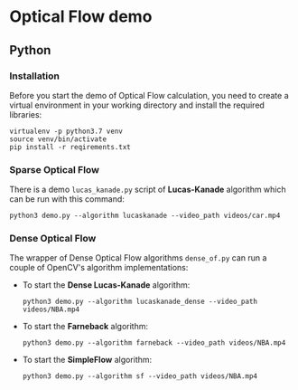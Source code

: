 # Optical Flow demo

## Python

### Installation

Before you start the demo of Optical Flow calculation, you need to create a virtual environment in your working
directory and install the required libraries:

```Shell
virtualenv -p python3.7 venv
source venv/bin/activate
pip install -r reqirements.txt
```

### Sparse Optical Flow

There is a demo `lucas_kanade.py` script of **Lucas-Kanade** algorithm which can be run with this command:

```
python3 demo.py --algorithm lucaskanade --video_path videos/car.mp4
```

### Dense Optical Flow

The wrapper of Dense Optical Flow algorithms `dense_of.py` can run a couple of OpenCV's algorithm
implementations:

- To start the **Dense Lucas-Kanade** algorithm:
  ```
  python3 demo.py --algorithm lucaskanade_dense --video_path videos/NBA.mp4
  ```
- To start the **Farneback** algorithm:
  ```
  python3 demo.py --algorithm farneback --video_path videos/NBA.mp4
  ```
- To start the **SimpleFlow** algorithm:
  ```
  python3 demo.py --algorithm sf --video_path videos/NBA.mp4
  ```

